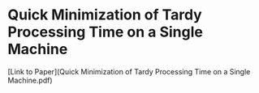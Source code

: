 # Quick Minimization of Tardy Processing Time on a Single Machine
[Link to Paper](Quick Minimization of Tardy Processing Time on a Single Machine.pdf)
